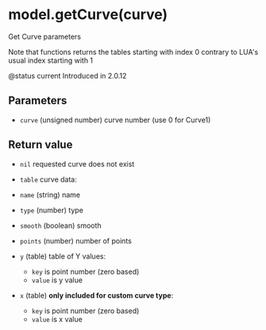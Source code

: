 # model.getCurve(curve)



Get Curve parameters

 Note that functions returns the tables starting with index 0 contrary to LUA's
 usual index starting with 1

@status current Introduced in 2.0.12


## Parameters

* `curve` (unsigned number) curve number (use 0 for Curve1)



## Return value

* `nil` requested curve does not exist

* `table` curve data:
 * `name` (string) name
 * `type` (number) type
 * `smooth` (boolean) smooth
 * `points` (number) number of points
 * `y` (table) table of Y values:
   * `key` is point number (zero based)
   * `value` is y value
 * `x` (table) **only included for custom curve type**:
   * `key` is point number (zero based)
   * `value` is x value



